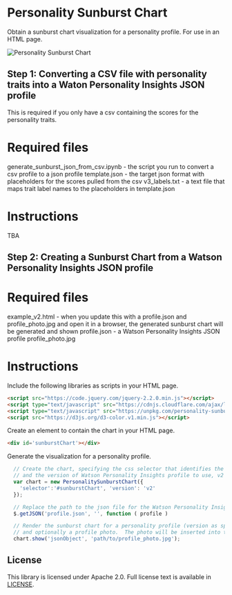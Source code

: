 # Personality Sunburst Chart

Obtain a sunburst chart visualization for a personality profile.  For use in an HTML page.

![Personality Sunburst Chart](./examples/personality-sunburst-chart-small.png)

## Step 1: Converting a CSV file with personality traits into a Waton Personality Insights JSON profile
This is required if you only have a csv containing the scores for the personality traits.

# Required files
generate_sunburst_json_from_csv.ipynb - the script you run to convert a csv profile to a json profile
template.json - the target json format with placeholders for the scores pulled from the csv
v3_labels.txt - a text file that maps trait label names to the placeholders in template.json

# Instructions
TBA


## Step 2: Creating a Sunburst Chart from a Watson Personality Insights JSON profile
# Required files
example_v2.html - when you update this with a profile.json and profile_photo.jpg and open it in a browser, the generated sunburst chart will be generated and shown
profile.json - a Watson Personality Insights JSON profile
profile_photo.jpg

# Instructions
Include the following libraries as scripts in your HTML page.
```html
<script src="https://code.jquery.com/jquery-2.2.0.min.js"></script>
<script type="text/javascript" src="https://cdnjs.cloudflare.com/ajax/libs/d3/3.5.17/d3.min.js"></script>
<script type="text/javascript" src="https://unpkg.com/personality-sunburst-chart@2.0.4/dist/index.js"></script>
<script src="https://d3js.org/d3-color.v1.min.js"></script>
```

Create an element to contain the chart in your HTML page.
```html
<div id='sunburstChart'></div>
```

Generate the visualization for a personality profile.
```JavaScript
  // Create the chart, specifying the css selector that identifies the element to contain the chart
  // and the version of Watson Personality Insights profile to use, v2 or v3.  Default is v2.
  var chart = new PersonalitySunburstChart({
    'selector':'#sunburstChart', 'version': 'v2'
  });

  // Replace the path to the json file for the Watson Personality Insights profile you want to visualize, i.e., replace profile.json with the name for the personality profile you're using
  $.getJSON('profile.json', '', function ( profile )

  // Render the sunburst chart for a personality profile (version as specified in creating the chart)
  // and optionally a profile photo.  The photo will be inserted into the center of the sunburst chart.
  chart.show('jsonObject', 'path/to/profile_photo.jpg');

  ```

## License

This library is licensed under Apache 2.0. Full license text is
available in [LICENSE](LICENSE).
